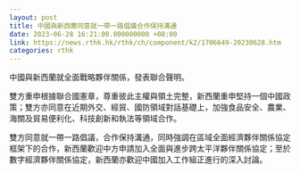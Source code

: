 ```yaml
---
layout: post
title: 中國與新西蘭同意就一帶一路倡議合作保持溝通
date: 2023-06-28 16:21:00.000000000 +08:00
link: https://news.rthk.hk/rthk/ch/component/k2/1706649-20230628.htm
categories: rthk
---
```


中國與新西蘭就全面戰略夥伴關係，發表聯合聲明。

雙方重申根據聯合國憲章，尊重彼此主權與領土完整，新西蘭重申堅持一個中國政策；雙方亦同意在近期外交、經貿、國防領域對話基礎上，加強食品安全、農業、海關及貿易便利化、科技創新和執法等領域合作。

雙方同意就一帶一路倡議，合作保持溝通，同時強調在區域全面經濟夥伴關係協定框架下的合作，新西蘭歡迎中方申請加入全面與進步跨太平洋夥伴關係協定；至於數字經濟夥伴關係協定，新西蘭亦歡迎中國加入工作組正進行的深入討論。
